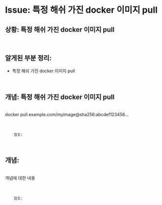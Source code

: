 <!--
author: Dailyscat
purpose: issue arrange
rules:
 (1) 헤더와 문단사이
    <br/>
    <br/>
 (2) 코드가 작성되는 부분은 >로 정리
 (3) 참조는 해당 내용 바로 아래
    <br/>
    <br/>
 (4) 명령어는 bold
 (5) 방안은 ## 안의 과정은 ###
-->

# Issue: 특정 해쉬 가진 docker 이미지 pull

## 상황: 특정 해쉬 가진 docker 이미지 pull

<br/>

## 알게된 부분 정리:

- 특정 해쉬 가진 docker 이미지 pull

<br/>

## 개념: 특정 해쉬 가진 docker 이미지 pull

<br/>
  docker pull example.com/myimage@sha256:abcdef123456...

<br/>
<br/>
<br/>

        참조:

<br/>

## 개념:

<br/>
  개념에 대한 내용
<br/>
<br/>
<br/>

        참조:

<br/>
